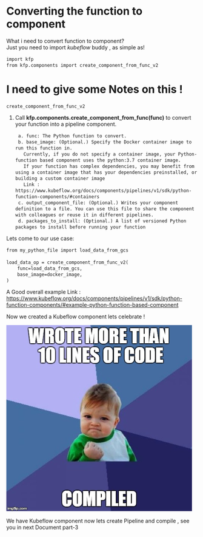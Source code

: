 # Converting the function to component

What i need to convert function to component?<br>
Just you need to import *kubeflow* buddy , as simple as! 

```
import kfp
from kfp.components import create_component_from_func_v2
```

# I need to give some Notes on this !
```
create_component_from_func_v2
```
1. Call **kfp.components.create_component_from_func(func)** to convert your function into a pipeline component.

        a. func: The Python function to convert.
        b. base_image: (Optional.) Specify the Docker container image to run this function in.
          Currently, if you do not specify a container image, your Python-function based component uses the python:3.7 container image. 
          If your function has complex dependencies, you may benefit from using a container image that has your dependencies preinstalled, or building a custom container image
          Link : https://www.kubeflow.org/docs/components/pipelines/v1/sdk/python-function-components/#containers
        c. output_component_file: (Optional.) Writes your component definition to a file. You can use this file to share the component with colleagues or reuse it in different pipelines.
        d. packages_to_install: (Optional.) A list of versioned Python packages to install before running your function

Lets come to our use case:

```
from my_python_file import load_data_from_gcs

load_data_op = create_component_from_func_v2(
    func=load_data_from_gcs,
    base_image=docker_image,
)
```

A Good overall example Link : <https://www.kubeflow.org/docs/components/pipelines/v1/sdk/python-function-components/#example-python-function-based-component> 

Now we created a Kubeflow component lets celebrate !

![](https://github.com/saisubramani/Vertex-AI-Pipeline/blob/main/IMAGE/successful.jpg)

We have Kubeflow component now lets create Pipeline and compile , see you in next Document part-3 <link>
